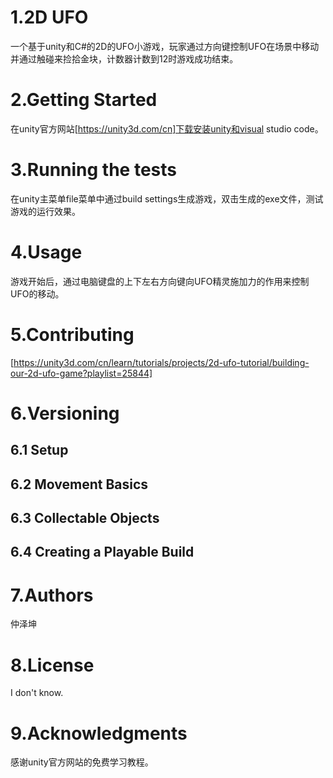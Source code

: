 # 1.2D UFO

一个基于unity和C#的2D的UFO小游戏，玩家通过方向键控制UFO在场景中移动并通过触碰来捡拾金块，计数器计数到12时游戏成功结束。

# 2.Getting Started

在unity官方网站[https://unity3d.com/cn]下载安装unity和visual studio code。

# 3.Running the tests

在unity主菜单file菜单中通过build settings生成游戏，双击生成的exe文件，测试游戏的运行效果。

# 4.Usage

游戏开始后，通过电脑键盘的上下左右方向键向UFO精灵施加力的作用来控制UFO的移动。

# 5.Contributing

[https://unity3d.com/cn/learn/tutorials/projects/2d-ufo-tutorial/building-our-2d-ufo-game?playlist=25844]

# 6.Versioning
## 6.1 Setup
## 6.2 Movement Basics
## 6.3 Collectable Objects
## 6.4 Creating a Playable Build

# 7.Authors

仲泽坤

# 8.License

I don't know.

# 9.Acknowledgments

感谢unity官方网站的免费学习教程。